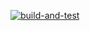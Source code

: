 [![build-and-test](https://github.com/peareasy-elastics/frontend/actions/workflows/build-and-test.yml/badge.svg)](https://github.com/peareasy-elastics/frontend/actions/workflows/build-and-test.yml)
